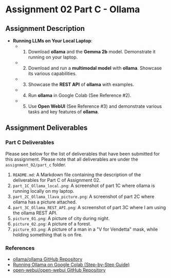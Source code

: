 # Assignment 02 Part C - Ollama

## Assignment Description

- **Running LLMs on Your Local Laptop**:
  - 1. Download **ollama** and the **Gemma 2b** model. Demonstrate it running on your laptop.
  - 2. Download and run a **multimodal model** with **ollama**. Showcase its various capabilities.
  - 3. Showcase the **REST API** of **ollama** with examples.
  - 4. Run **ollama** in Google Colab (See Reference #2).
  - 5. Use **Open WebUI** (See Reference #3) and demonstrate various tasks and key features of **ollama**.

## Assignment Deliverables

### Part C Deliverables

Please see below for the list of deliverables that have been submitted for this assignment. Please note that all deliverables are under the `assignment_02/part_c` folder.

1. `README.md`: A Markdown file containing the description of the deliverables for Part C of Assignment 02.
2. `part_1C_Ollama_local.png`: A screenshot of part 1C where ollama is running locally on my laptop.
3. `part_2C_Ollama_llava_picture.png`: A screenshot of part 2C where ollama has a picture attached.
4. `part_3C_Ollama_REST_API.png`: A screenshot of part 3C where I am using the ollama REST API.
5. `picture_01.png`: A picture of city during night.
6. `picture_02.png`: A picture of a forest.
7. `picture_03.png`: A picture of a man in a "V for Vendetta" mask, while holding something that is on fire.

### References

- [ollama/ollama GitHub Repository](https://github.com/ollama/ollama)
- [Running Ollama on Google Colab (Step-by-Step Guide)](https://pub.towardsai.net/running-ollama-on-google-colab-free-tier-a-step-by-step-guide-9ef74b1f8f7a)
- [open-webui/open-webui GitHub Repository](https://github.com/open-webui/open-webui)
